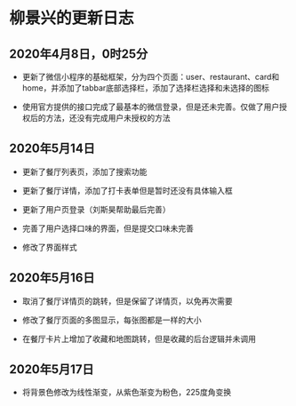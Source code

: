 # 柳景兴的更新日志

## 2020年4月8日，0时25分

+ 更新了微信小程序的基础框架，分为四个页面：user、restaurant、card和home，并添加了tabbar底部选择栏，添加了选择栏选择和未选择的图标

+ 使用官方提供的接口完成了最基本的微信登录，但是还未完善。仅做了用户授权后的方法，还没有完成用户未授权的方法

## 2020年5月14日

+ 更新了餐厅列表页，添加了搜索功能

+ 更新了餐厅详情，添加了打卡表单但是暂时还没有具体输入框

+ 更新了用户页登录（刘斯昊帮助最后完善）

+ 完善了用户选择口味的界面，但是提交口味未完善

+ 修改了界面样式

## 2020年5月16日

+ 取消了餐厅详情页的跳转，但是保留了详情页，以免再次需要

+ 修改了餐厅页面的多图显示，每张图都是一样的大小

+ 在餐厅卡片上增加了收藏和地图跳转，但是收藏的后台逻辑并未调用

## 2020年5月17日

+ 将背景色修改为线性渐变，从紫色渐变为粉色，225度角变换